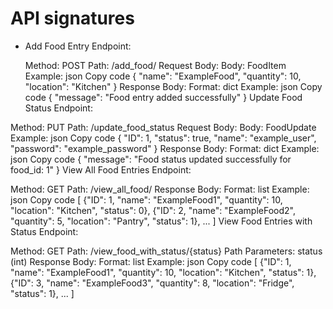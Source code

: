 # API signatures 

- Add Food Entry Endpoint:

  Method: POST
  Path: /add_food/
  Request Body:
  Body: FoodItem
Example:
json
Copy code
{
  "name": "ExampleFood",
  "quantity": 10,
  "location": "Kitchen"
}
Response Body:
Format: dict
Example:
json
Copy code
{
  "message": "Food entry added successfully"
}
Update Food Status Endpoint:

Method: PUT
Path: /update_food_status
Request Body:
Body: FoodUpdate
Example:
json
Copy code
{
  "ID": 1,
  "status": true,
  "name": "example_user",
  "password": "example_password"
}
Response Body:
Format: dict
Example:
json
Copy code
{
  "message": "Food status updated successfully for food_id: 1"
}
View All Food Entries Endpoint:

Method: GET
Path: /view_all_food/
Response Body:
Format: list
Example:
json
Copy code
[
  {"ID": 1, "name": "ExampleFood1", "quantity": 10, "location": "Kitchen", "status": 0},
  {"ID": 2, "name": "ExampleFood2", "quantity": 5, "location": "Pantry", "status": 1},
  ...
]
View Food Entries with Status Endpoint:

Method: GET
Path: /view_food_with_status/{status}
Path Parameters: status (int)
Response Body:
Format: list
Example:
json
Copy code
[
  {"ID": 1, "name": "ExampleFood1", "quantity": 10, "location": "Kitchen", "status": 1},
  {"ID": 3, "name": "ExampleFood3", "quantity": 8, "location": "Fridge", "status": 1},
  ...
]
